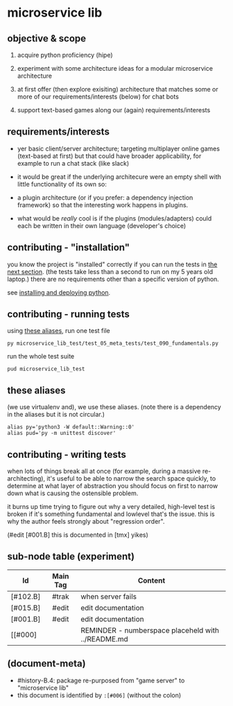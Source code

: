 # microservice lib

## objective & scope

  1. acquire python proficiency (hipe)

  1. experiment with some architecture ideas for
     a modular microservice architecture

  1. at first offer (then explore exisiting) architecture
     that matches some or more of our requirements/interests (below)
     for chat bots

  1. support text-based games along our (again) requirements/interests




## requirements/interests

   - yer basic client/server architecture; targeting multiplayer online
     games (text-based at first) but that could have broader applicability,
     for example to run a chat stack (like slack)

   - it would be great if the underlying architecure were an empty shell
     with little functionality of its own so:

   - a plugin architecture (or if you prefer: a dependency injection
     framework) so that the interesting work happens in plugins.

   - what would be *really* cool is if the plugins (modules/adapters)
     could each be written in their own language (developer's choice)




## contributing - "installation"

you know the project is "installed" correctly if you can run the tests
in [the next section](#running-tests). (the tests take less than a second
to run on my 5 years old laptop.) there are no requirements other than
a specific version of python.

see [installing and deploying python](../README.md#018).




## <a name='running-tests'></a>contributing - running tests


using [these aliases](#aliases),
run one test file

    py microservice_lib_test/test_05_meta_tests/test_090_fundamentals.py


run the whole test suite

    pud microservice_lib_test




## <a name=aliases></a>these aliases

(we use virtualenv and), we use these aliases. (note there is a dependency
in the aliases but it is not circular.)

    alias py='python3 -W default::Warning::0'
    alias pud='py -m unittest discover'




## <a name="regression-order"></a>contributing - writing tests

when lots of things break all at once (for example, during a massive
re-architecting), it's useful to be able to narrow the search space
quickly, to determine at what layer of abstraction you should focus on
first to narrow down what is causing the ostensible problem.

it burns up time trying to figure out why a very detailed, high-level
test is broken if it's something fundamental and lowlevel that's the issue.
this is why the author feels strongly about "regression order".

(#edit [#001.B] this is documented in [tmx] yikes)




## sub-node table (experiment)

|Id                         | Main Tag | Content |
|---------------------------|:-----:|-
|[#102.B]                   | #trak | when server fails
|[#015.B]                   | #edit | edit documentation
|[#001.B]                   | #edit | edit documentation
[[#000]                     |       | REMINDER - numberspace placeheld with ../README.md




## (document-meta)

  - #history-B.4: package re-purposed from "game server" to "microservice lib"
  - this document is identified by `:[#006]` (without the colon)
